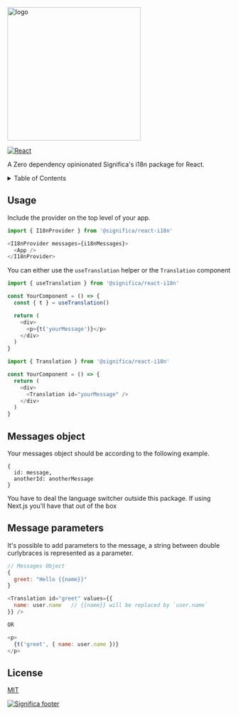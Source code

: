 <a href="https://significa.co"><img src="https://user-images.githubusercontent.com/4838076/70076649-20d29b00-15f7-11ea-9379-e2fa1889a525.png" alt="logo" width="300px"></a>

[![React][React.js]][React-url]

A Zero dependency opinionated Significa's i18n package for React.


<!-- TABLE OF CONTENTS -->
<details>
  <summary>Table of Contents</summary>
  <ol>
    <li><a href="#usage">Usage</a></li>
    <li><a href="#messages-object">Messages object</a></li>
    <li><a href="#message-parameters">Message parameters</a></li>
    <li><a href="#license">License</a></li>
  </ol>
</details>

## Usage

Include the provider on the top level of your app.

```js
import { I18nProvider } from '@significa/react-i18n'

<I18nProvider messages={i18nMessages}>
  <App />
</I18nProvider>
```

You can either use the `useTranslation` helper or the `Translation` component

```js
import { useTranslation } from '@significa/react-i18n'

const YourComponent = () => {
  const { t } = useTranslation()

  return (
    <div>
      <p>{t('yourMessage')}</p>
    </div>
  )
}
```

```js
import { Translation } from '@significa/react-i18n'

const YourComponent = () => {
  return (
    <div>
      <Translation id="yourMessage" />
    </div>
  )
}
```

## Messages object

Your messages object should be according to the following example.

```
{
  id: message,
  anotherId: anotherMessage
}
```

You have to deal the language switcher outside this package.
If using Next.js you'll have that out of the box

## Message parameters

It's possible to add parameters to the message, a string between double curlybraces is represented as a parameter.


```js
// Messages Object
{
  greet: "Hello {{name}}"
}
```

```js
<Translation id="greet" values={{
  name: user.name   // {{name}} will be replaced by `user.name`
}} />

OR

<p>
  {t('greet', { name: user.name })}
</p>
```

## License

[MIT](https://github.com/Significa/significa-start/blob/master/LICENSE)

[![Significa footer](https://user-images.githubusercontent.com/17513388/71971185-fc736b00-3201-11ea-9678-090b6b6a0b3f.png)](https://significa.co)

[React.js]: https://img.shields.io/badge/React-20232A?style=for-the-badge&logo=react&logoColor=61DAFB
[React-url]: https://reactjs.org/